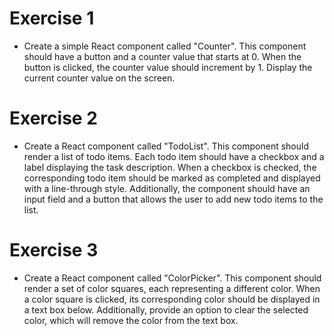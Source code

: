 # Exercise 1
 - Create a simple React component called "Counter". This component should have a button and a counter value that starts at 0. When the button is clicked, the counter value should increment by 1. Display the current counter value on the screen.


# Exercise 2
 - Create a React component called "TodoList". This component should render a list of todo items. Each todo item should have a checkbox and a label displaying the task description. When a checkbox is checked, the corresponding todo item should be marked as completed and displayed with a line-through style. Additionally, the component should have an input field and a button that allows the user to add new todo items to the list.

# Exercise 3
 -  Create a React component called "ColorPicker". This component should render a set of color squares,
        each representing a different color. When a color square is clicked,
        its corresponding color should be displayed in a text box below. Additionally,
        provide an option to clear the selected color, which will remove the color from the text box.